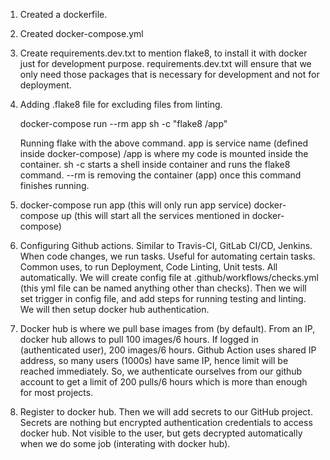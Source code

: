 1. Created a dockerfile.
2. Created docker-compose.yml
3. Create requirements.dev.txt to mention flake8, to install it with docker just for development purpose.
   requirements.dev.txt will ensure that we only need those packages that is necessary for development and not for deployment.
4. Adding .flake8 file for excluding files from linting.

   docker-compose run --rm app sh -c "flake8 /app"

   Running flake with the above command. app is service name (defined inside docker-compose)
   /app is where my code is mounted inside the container. sh -c starts a shell inside container and runs
   the flake8 command. --rm is removing the container (app) once this command finishes running.
5. docker-compose run app (this will only run app service)
   docker-compose up (this will start all the services mentioned in docker-compose)
6. Configuring Github actions. Similar to Travis-CI, GitLab CI/CD, Jenkins. When code changes, we run tasks.
   Useful for automating certain tasks. Common uses, to run Deployment, Code Linting, Unit tests. All automatically.
   We will create config file at .github/workflows/checks.yml (this yml file can be named anything other than checks).
   Then we will set trigger in config file, and add steps for running testing and linting.
   We will then setup docker hub authentication.
7. Docker hub is where we pull base images from (by default).
   From an IP, docker hub allows to pull 100 images/6 hours. If logged in (authenticated user), 200 images/6 hours.
   Github Action uses shared IP address, so many users (1000s) have same IP, hence limit will be reached immediately.
   So, we authenticate ourselves from our github account to get a limit of 200 pulls/6 hours which is more than enough for most projects.
8. Register to docker hub. Then we will add secrets to our GitHub project.
   Secrets are nothing but encrypted authentication credentials to access docker hub.
   Not visible to the user, but gets decrypted automatically when we do some job (interating with docker hub).
